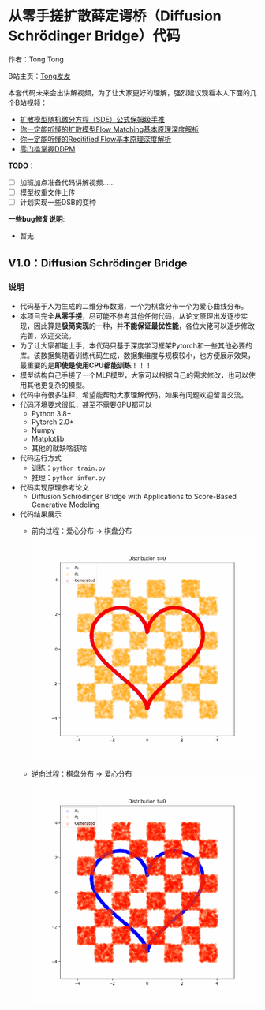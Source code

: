 # 从零手搓扩散薛定谔桥（Diffusion Schrödinger Bridge）代码

作者：Tong Tong 

B站主页：[Tong发发](https://space.bilibili.com/323109608)

本套代码未来会出讲解视频，为了让大家更好的理解，强烈建议观看本人下面的几个B站视频：
- [扩散模型随机微分方程（SDE）公式保姆级手推](https://www.bilibili.com/video/BV1y1YpejEB4/)
- [你一定能听懂的扩散模型Flow Matching基本原理深度解析](https://www.bilibili.com/video/BV1Wv3xeNEds/)
- [你一定能听懂的Recitified Flow基本原理深度解析](https://www.bilibili.com/video/BV19m421G7W8/)
- [零门槛掌握DDPM](https://www.bilibili.com/video/BV1zz421i7UM/)

**TODO**：
- [ ] 加班加点准备代码讲解视频…… 
- [ ] 模型权重文件上传
- [ ] 计划实现一些DSB的变种

**一些bug修复说明**:
- 暂无


## V1.0：Diffusion Schrödinger Bridge

### 说明

* 代码基于人为生成的二维分布数据，一个为棋盘分布一个为爱心曲线分布。
* 本项目完全**从零手搓**，尽可能不参考其他任何代码，从论文原理出发逐步实现，因此算是**极简实现**的一种，并**不能保证最优性能**，各位大佬可以逐步修改完善，欢迎交流。
* 为了让大家都能上手，本代码只基于深度学习框架Pytorch和一些其他必要的库。该数据集随着训练代码生成，数据集维度与规模较小，也方便展示效果，最重要的是**即使是使用CPU都能训练**！！！
* 模型结构自己手搓了一个MLP模型，大家可以根据自己的需求修改，也可以使用其他更复杂的模型。
* 代码中有很多注释，希望能帮助大家理解代码，如果有问题欢迎留言交流。
* 代码环境要求很低，甚至不需要GPU都可以
    * Python 3.8+
    * Pytorch 2.0+ 
    * Numpy
    * Matplotlib
    * 其他的就缺啥装啥
* 代码运行方式
    * 训练：`python train.py`
    * 推理：`python infer.py`
* 代码实现原理参考论文
    * Diffusion Schrödinger Bridge with Applications to Score-Based Generative Modeling
* 代码结果展示
    * 前向过程：爱心分布 -> 棋盘分布
    ![result_forward](/fig/forward.gif)


    * 逆向过程：棋盘分布 -> 爱心分布
    ![result_backwrad](/fig/backward.gif)

